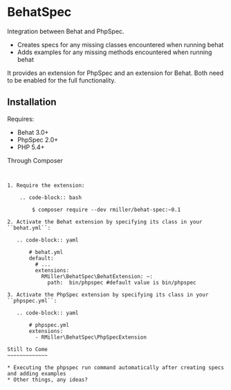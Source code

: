 BehatSpec
=========

Integration between Behat and PhpSpec.

* Creates specs for any missing classes encountered when running behat
* Adds examples for any missing methods encountered when running behat

It provides an extension for PhpSpec and an extension for Behat. Both need
to be enabled for the full functionality.

Installation
------------

Requires:

* Behat 3.0+
* PhpSpec 2.0+
* PHP 5.4+

Through Composer
~~~~~~~~~~~~~~~~


1. Require the extension:

    .. code-block:: bash

        $ composer require --dev rmiller/behat-spec:~0.1

2. Activate the Behat extension by specifying its class in your ``behat.yml``:

   .. code-block:: yaml

       # behat.yml
       default:
         # ...
         extensions:
           RMiller\BehatSpec\BehatExtension: ~:
             path:  bin/phpspec #default value is bin/phpspec

3. Activate the PhpSpec extension by specifying its class in your ``phpspec.yml``:

   .. code-block:: yaml

       # phpspec.yml
       extensions:
         - RMiller\BehatSpec\PhpSpecExtension

Still to Come
~~~~~~~~~~~~~

* Executing the phpspec run command automatically after creating specs and adding examples
* Other things, any ideas?

